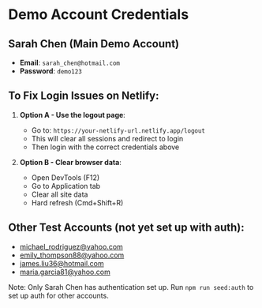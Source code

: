 # Demo Account Credentials

## Sarah Chen (Main Demo Account)
- **Email**: `sarah_chen@hotmail.com`
- **Password**: `demo123`

## To Fix Login Issues on Netlify:

1. **Option A - Use the logout page**:
   - Go to: `https://your-netlify-url.netlify.app/logout`
   - This will clear all sessions and redirect to login
   - Then login with the correct credentials above

2. **Option B - Clear browser data**:
   - Open DevTools (F12)
   - Go to Application tab
   - Clear all site data
   - Hard refresh (Cmd+Shift+R)

## Other Test Accounts (not yet set up with auth):
- michael_rodriguez@yahoo.com
- emily_thompson88@yahoo.com
- james.liu36@hotmail.com
- maria.garcia81@yahoo.com

Note: Only Sarah Chen has authentication set up. Run `npm run seed:auth` to set up auth for other accounts. 